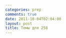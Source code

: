 ```yaml
---
categories: prep
comments: true
date: 2011-10-04T02:04:00
layout: post
title: Темы для 258
---
```



